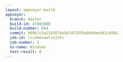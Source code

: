 ```yaml
---
layout: appveyor-build
appveyor:
  branch: master
  build-id: 47883880
  build-number: 664
  commit: b09b7c3a214387da5b7df25f0a094dee942cb501
  job-id: lscdeeuawliej5fv
  job-number: 5
  os-name: Windows
  test-result: 0
---
```

